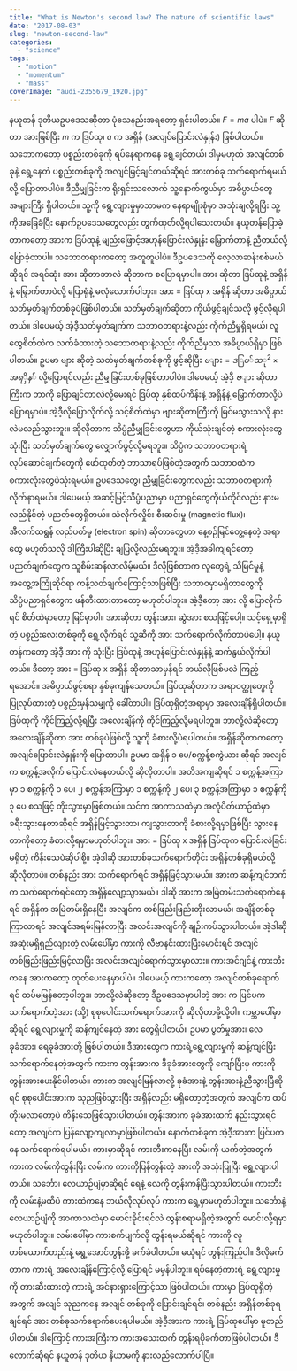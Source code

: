 ```yaml
---
title: "What is Newton's second law? The nature of scientific laws"
date: "2017-08-03"
slug: "newton-second-law"
categories:
  - "science"
tags:
  - "motion"
  - "momentum"
  - "mass"
coverImage: "audi-2355679_1920.jpg"
---
```


နယူတန် ဒုတိယဥပဒေသဆိုတာ ပုံသေနည်းအရတော့ ရှင်းပါတယ်။ $F = ma$ ပါပဲ။ $F$ ဆိုတာ အားဖြစ်ပြီး $m$ က ဒြပ်ထု၊ $a$ က အရှိန် (အလျင်ပြောင်းလဲနှုန်း) ဖြစ်ပါတယ်။ သဘောကတော့ ပစ္စည်းတစ်ခုကို ရပ်နေရာကနေ ရွေ့ချင်တယ်၊ ဒါမှမဟုတ် အလျင်တစ်ခုနဲ့ ရွေ့နေတဲ ပစ္စည်းတစ်ခုကို အလျင်မြှင့်ချင်တယ်ဆိုရင် အားတစ်ခု သက်ရောက်ရမယ်လို့ ပြောတာပါပဲ။ ဒီညီမျှခြင်းက ရိုးရှင်းသလောက် သူ့နောက်ကွယ်မှာ အဓိပ္ပာယ်တွေ အများကြီး ရှိပါတယ်။ သူ့ကို ရွေ့လျားမှုမှာသာမက နေရာမျိုးစုံမှာ အသုံးချလို့ရပြီး သူ့ကိုအခြေခံပြီး နောက်ဥပဒေသတွေလည်း တွက်ထုတ်လို့ရပါသေးတယ်။ နယူတန်ပြောခဲ့တာကတော့ အားက ဒြပ်ထုနဲ့ မျည်းဖြောင့်အဟုန်ပြောင်းလဲနှုန်း မြှောက်တာနဲ့ ညီတယ်လို့ ပြောခဲ့တာပါ။ သဘောတရားကတော့ အတူတူပါပဲ။ ဒီဥပဒေသကို လေ့လာဆန်းစစ်မယ်ဆိုရင် အရင်ဆုံး အား ဆိုတာဘာလဲ ဆိုတာက စပြောရမှာပါ။ အား ဆိုတာ ဒြပ်ထုနဲ့ အရှိန်နဲ့ မြှောက်တာပဲလို့ ပြောရုံနဲ့ မလုံလောက်ပါဘူး။ အား = ဒြပ်ထု x အရှိန် ဆိုတာ အဓိပ္ပာယ်သတ်မှတ်ချက်တစ်ခုပဲဖြစ်ပါတယ်။ သတ်မှတ်ချက်ဆိုတာ ကိုယ်ဖွင့်ချင်သလို ဖွင့်လိုရပါတယ်။ ဒါပေမယ့် အဲ့ဒီ့သတ်မှတ်ချက်က သဘာဝတရားနဲ့လည်း ကိုက်ညီမှုရှိရမယ်၊ လူတွေစိတ်ထဲက လက်ခံထားတဲ့ သဘောတရားနဲ့လည်း ကိုက်ညီမှသာ အဓိပ္ပာယ်ရှိမှာ ဖြစ်ပါတယ်။ ဥပမာ ဗျား ဆိုတဲ့ သတ်မှတ်ချက်တစ်ခုကို ဖွင့်ဆိုပြီး $ဗျား = ဒြပ်ထု^2 × အရှိန်$ လို့ပြောရင်လည်း ညီမျှခြင်းတစ်ခုဖြစ်တာပါပဲ။ ဒါပေမယ့် အဲ့ဒီ့ $ဗျား$ ဆိုတာကြီးက ဘာကို ပြောချင်တာလဲလို့မေးရင် ဒြပ်ထု နှစ်ထပ်ကိန်းနဲ့ အရှိန်နဲ့ မြှောက်တာလို့ပဲ ပြောရမှာပဲ။ အဲ့ဒီ့လိုပြောလိုက်လို့ သင့်စိတ်ထဲမှာ ဗျားဆိုတာကြီးကို မြင်မသွားသလို နားလဲမလည်သွားဘူး။ ဆိုလိုတာက သိပ္ပံညီမျှခြင်းတွေဟာ ကိုယ်သုံးချင်တဲ့ စကားလုံးတွေသုံးပြီး သတ်မှတ်ချက်တွေ လျှောက်ဖွင့်လို့မရဘူး။ သိပ္ပံက သဘာဝတရားရဲ့ လုပ်ဆောင်ချက်တွေကို ဖော်ထုတ်တဲ့ ဘာသာရပ်ဖြစ်တဲ့အတွက် သဘာဝထဲက စကားလုံးတွေပဲသုံးရမယ်။ ဥပဒေသတွေ၊ ညီမျှခြင်းတွေကလည်း သဘာဝတရားကို လိုက်နာရမယ်။ ဒါပေမယ့် အဆင့်မြင့်သိပ္ပံပညာမှာ ပညာရှင်တွေကိုယ်တိုင်လည်း နားမလည်နိုင်တဲ့ ပညတ်တွေရှိတယ်။ သံလိုက်လှိုင်း စီးဆင်းမှု (magnetic flux)၊ အီလက်ထရွန် လည်ပတ်မှု (electron spin) ဆိုတာတွေဟာ နေ့စဉ်မြင်တွေ့နေတဲ့ အရာတွေ မဟုတ်သလို ဒါကြီးပါဆိုပြီး ချပြလို့လည်းမရဘူး။ အဲ့ဒီ့အခါကျရင်တော့ ပညတ်ချက်တွေက သူစိမ်းဆန်လာလိမ့်မယ်။ ဒီလိုဖြစ်တာက လူတွေရဲ့ သိမြင်မှုနဲ့ အတွေ့အကြုံဆိုင်ရာ ကန့်သတ်ချက်ကြောင့်သာဖြစ်ပြီး သဘာဝမှာမရှိတာတွေကို သိပ္ပံပညာရှင်တွေက ဖန်တီးထားတာတော့ မဟုတ်ပါဘူး။ အဲ့ဒီ့တော့ အား လို့ ပြောလိုက်ရင် စိတ်ထဲမှာတော့ မြင်မှာပါ။ အားဆိုတာ တွန်းအား၊ ဆွဲအား စသဖြင့်ပေါ့။ သင့်ရှေ့မှာရှိတဲ့ ပစ္စည်းလေးတစ်ခုကို ရွှေ့လိုက်ရင် သူ့ဆီကို အား သက်ရောက်လိုက်တာပဲပေါ့။ နယူတန်ကတော့ အဲ့ဒီ့ အား ကို သုံးပြီး ဒြပ်ထုနဲ့ အဟုန်ပြောင်းလဲနှုန်နဲ့ ဆက်နွယ်လိုက်ပါတယ်။ ဒီတော့ အား = ဒြပ်ထု x အရှိန် ဆိုတာသာမှန်ရင် ဘယ်လိုဖြစ်မလဲ ကြည့်ရအောင်။ အဓိပ္ပာယ်ဖွင့်စရာ နှစ်ခုကျန်သေတယ်။ ဒြပ်ထုဆိုတာက အရာဝတ္ထုတွေကို ပြုလုပ်ထားတဲ့ ပစ္စည်းမှန်သမျှကို ခေါ်တာပါ။ ဒြပ်ထုရှိတဲ့အရာမှာ အလေးချိန်ရှိပါတယ်။ ဒြပ်ထုကို ကိုင်ကြည့်လို့ရပြီး အလေးချိန်ကို ကိုင်ကြည့်လို့မရပါဘူး။ ဘာလို့လဲဆိုတော့ အလေးချိန်ဆိုတာ အား တစ်ခုပဲဖြစ်လို့ သူ့ကို ခံစားလို့ပဲရပါတယ်။ အရှိန်ဆိုတာကတော့ အလျင်ပြောင်းလဲနှုန်းကို ပြောတာပါ။ ဥပမာ အရှိန် ၁ ပေ/စက္ကန့်စကွဲယား ဆိုရင် အလျင်က စက္ကန့်အလိုက် ပြောင်းလဲနေတယ်လို့ ဆိုလိုတာပါ။ အတိအကျဆိုရင် ၁ စက္ကန့်အကြာမှာ ၁ စက္ကန့်ကို ၁ ပေ၊ ၂ စက္ကန့်အကြာမှာ ၁ စက္ကန့်ကို ၂ ပေ၊ ၃ စက္ကန့်အကြာမှာ ၁ စက္ကန့်ကို ၃ ပေ စသဖြင့် တိုးသွားမှာဖြစ်တယ်။ သင်က အာကာသထဲမှာ အလုံပိတ်ယာဉ်ထဲမှာ ခရီးသွားနေတာဆိုရင် အရှိန်မြင့်သွားတာ၊ ကျသွားတာကို ခံစားလို့ရမှာဖြစ်ပြီး သွားနေတာကိုတော့ ခံစားလို့ရမှာမဟုတ်ပါဘူး။ အား = ဒြပ်ထု x အရှိန် ဒြပ်ထုက ပြောင်းလဲခြင်းမရှိတဲ့ ကိန်းသေပဲဆိုပါစို့။ အဲ့ဒါဆို အားတစ်ခုသက်ရောက်တိုင်း အရှိန်တစ်ခုရှိမယ်လို့ ဆိုလိုတာပဲ။ တစ်နည်း အား သက်ရောက်ရင် အရှိန်မြင့်သွားမယ်။ အားက ဆန့်ကျင်ဘက်က သက်ရောက်ရင်တော့ အရှိန်လျော့သွားမယ်။ ဒါဆို အားက အမြဲတမ်းသက်ရောက်နေရင် အရှိန်က အမြဲတမ်းရှိနေပြီး အလျင်က တစ်ဖြည်းဖြည်းတိုးလာမယ်၊ အချိန်တစ်ခုကြာလာရင် အလျင်အရမ်းမြန်လာပြီး အလင်းအလျင်ကို ချဉ်းကပ်သွားပါတယ်။ အဲ့ဒါဆို အဆုံးမရှိရှည်လျားတဲ့ လမ်းပေါ်မှာ ကားကို လီဗာနင်းထားပြီးမောင်းရင် အလျင်တစ်ဖြည်းဖြည်းမြင့်လာပြီး အလင်းအလျင်ရောက်သွားမှာလား။ ကားအင်ဂျင်နဲ့ ကားဘီးကနေ အားကတော့ ထုတ်ပေးနေမှာပါပဲ။ ဒါပေမယ့် ကားကတော့ အလျင်တစ်ခုရောက်ရင် ထပ်မမြန်တော့ပါဘူး။ ဘာလို့လဲဆိုတော့ ဒီဥပဒေသမှာပါတဲ့ အား က ပြင်ပက သက်ရောက်တဲ့အား (သို့) စုစုပေါင်းသက်ရောက်အားကို ဆိုလိုတာမို့လို့ပါ။ ကမ္ဘာပေါ်မှာဆိုရင် ရွေ့လျားမှုကို ဆန့်ကျင်နေတဲ့ အား တွေရှိပါတယ်။ ဥပမာ ပွတ်မှုအား၊ လေခုခံအား၊ ရေခုခံအားတို့ ဖြစ်ပါတယ်။ ဒီအားတွေက ကားရဲ့ရွေ့လျားမှုကို ဆန့်ကျင်ပြီး သက်ရောက်နေတဲ့အတွက် ကားက တွန်းအားက ဒီခုခံအားတွေကို ကျော်ပြီးမှ ကားကို တွန်းအားပေးနိုင်ပါတယ်။ ကားက အလျင်မြန်လာလို့ ခုခံအားနဲ့ တွန်းအားနဲ့ညီသွားပြီဆိုရင် စုစုပေါင်းအားက သုညဖြစ်သွားပြီး အရှိန်လည်း မရှိတော့တဲ့အတွက် အလျင်က ထပ်တိုးမလာတော့ပဲ ကိန်းသေဖြစ်သွားပါတယ်။ တွန်းအားက ခုခံအားထက် နည်းသွားရင်တော့ အလျင်က ပြန်လျော့ကျလာမှာဖြစ်ပါတယ်။ နောက်တစ်ခုက အဲ့ဒီ့အားက ပြင်ပကနေ သက်ရောက်ရပါမယ်။ ကားမှာဆိုရင် ကားဘီးကနေပြီး လမ်းကို ယက်တဲ့အတွက် ကားက လမ်းကိုတွန်းပြီး လမ်းက ကားကိုပြန်တွန်းတဲ့ အားကို အသုံးပြုပြီး ရွေ့လျားပါတယ်။ သင်္ဘော၊ လေယာဉ်ပျံမှာဆိုရင် ရေနဲ့ လေကို တွန်းကန်ပြီးသွားပါတယ်။ ကားဘီးကို လမ်းနဲ့မထိပဲ ကားထဲကနေ ဘယ်လိုလုပ်လုပ် ကားက ရွေ့မှာမဟုတ်ပါဘူး။ သင်္ဘောနဲ့ လေယာဉ်ပျံကို အာကာသထဲမှာ မောင်းခိုင်းရင်လဲ တွန်းစရာမရှိတဲ့အတွက် မောင်းလို့ရမှာ မဟုတ်ပါဘူး။ လမ်းပေါ်မှာ ကားစက်ပျက်လို့ တွန်းရမယ်ဆိုရင် ကားကို လူတစ်ယောက်တည်းနဲ့ ရွေ့အောင်တွန်းဖို့ ခက်ခဲပါတယ်။ မယုံရင် တွန်းကြည့်ပါ။ ဒီလိုခက်တာက ကားရဲ့ အလေးချိန်ကြောင့်လို့ ပြောရင် မမှန်ပါဘူး။ ရပ်နေတဲ့ကားရဲ့ ရွေ့လျားမှုကို တားဆီးထားတဲ့ ကားရဲ့ အင်နားရှားကြောင့်သာ ဖြစ်ပါတယ်။ ကားမှာ ဒြပ်ထုရှိတဲ့အတွက် အလျင် သုညကနေ အလျင် တစ်ခုကို ပြောင်းချင်ရင်၊ တစ်နည်း အရှိန်တစ်ခုရချင်ရင် အား တစ်ခုသက်ရောက်ပေးရပါမယ်။ အဲ့ဒီ့အားက ကားရဲ့ ဒြပ်ထုပေါ်မှာ မူတည်ပါတယ်။ ဒါကြောင့် ကားအကြီးက ကားအသေးထက် တွန်းရပိုခက်တာဖြစ်ပါတယ်။ ဒီလောက်ဆိုရင် နယူတန် ဒုတိယ နိယာမကို နားလည်လောက်ပါပြီ။
